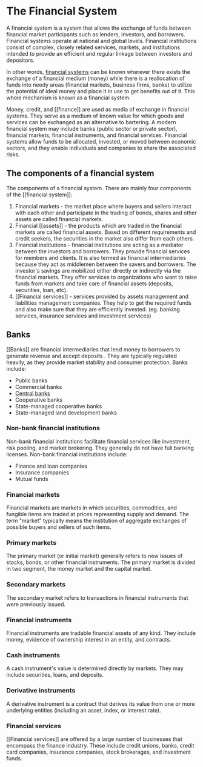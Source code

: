 # The Financial System

A financial system is a system that allows the exchange of funds between financial market participants such as lenders, investors, and borrowers. Financial systems operate at national and global levels. Financial institutions consist of complex, closely related services, markets, and institutions intended to provide an efficient and regular linkage between investors and depositors.

In other words, [financial systems](Financial%20System.md) can be known wherever there exists the exchange of a financial medium (money) while there is a reallocation of funds into needy areas (financial markets, business firms, banks) to utilize the potential of ideal money and place it in use to get benefits out of it. This whole mechanism is known as a financial system.

Money, credit, and [[finance]] are used as media of exchange in financial systems. They serve as a medium of known value for which goods and services can be exchanged as an alternative to bartering. A modern financial system may include banks (public sector or private sector), financial markets, financial instruments, and financial services. Financial systems allow funds to be allocated, invested, or moved between economic sectors, and they enable individuals and companies to share the associated risks.

## The components of a financial system
The components of a financial system. There are mainly four components of the [[financial system]]:
1. Financial markets - the market place where buyers and sellers interact with each other and participate in the trading of bonds, shares and other assets are called financial markets.
2. Financial [[assets]] - the products which are traded in the financial markets are called financial assets. Based on different requirements and credit seekers, the securities in the market also differ from each others.
3. Financial institutions - financial institutions are acting as a mediator between the investors and borrowers. They provide financial services for members and clients. It is also termed as financial intermediaries because they act as middlemen between the savers and borrowers. The investor's savings are mobilized either directly or indirectly via the financial markets. They offer services to organizations who want to raise funds from markets and take care of financial assets (deposits, securities, loan, etc).
4. [[Financial services]] - services provided by assets management and liabilities management companies. They help to get the required funds and also make sure that they are efficiently invested. (eg. banking services, insurance services and investment services)

## Banks
[[Banks]] are financial intermediaries that lend money to borrowers to generate revenue and accept deposits . They are typically regulated heavily, as they provide market stability and consumer protection. Banks include:
- Public banks
- Commercial banks
- [Central banks](Central%20Bank.md)
- Cooperative banks
- State-managed cooperative banks
- State-managed land development banks

### Non-bank financial institutions
Non-bank financial institutions facilitate financial services like investment, risk pooling, and market brokering. They generally do not have full banking licenses. Non-bank financial institutions include:
- Finance and loan companies
- Insurance companies
- Mutual funds

### Financial markets
Financial markets are markets in which securities, commodities, and fungible items are traded at prices representing supply and demand. The term "market" typically means the institution of aggregate exchanges of possible buyers and sellers of such items.

### Primary markets
The primary market (or initial market) generally refers to new issues of stocks, bonds, or other financial instruments. The primary market is divided in two segment, the money market and the capital market.

### Secondary markets
The secondary market refers to transactions in financial instruments that were previously issued.

### Financial instruments
Financial instruments are tradable financial assets of any kind. They include money, evidence of ownership interest in an entity, and contracts.

### Cash instruments
A cash instrument's value is determined directly by markets. They may include securities, loans, and deposits.

### Derivative instruments
A derivative instrument is a contract that derives its value from one or more underlying entities (including an asset, index, or interest rate).

### Financial services
[[Financial services]] are offered by a large number of businesses that encompass the finance industry. These include credit unions, banks, credit card companies, insurance companies, stock brokerages, and investment funds.